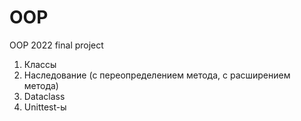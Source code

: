 # OOP
OOP 2022 final project

1. Классы
2. Наследование (с переопределением метода, с расширением метода)
3. Dataclass
4. Unittest-ы
